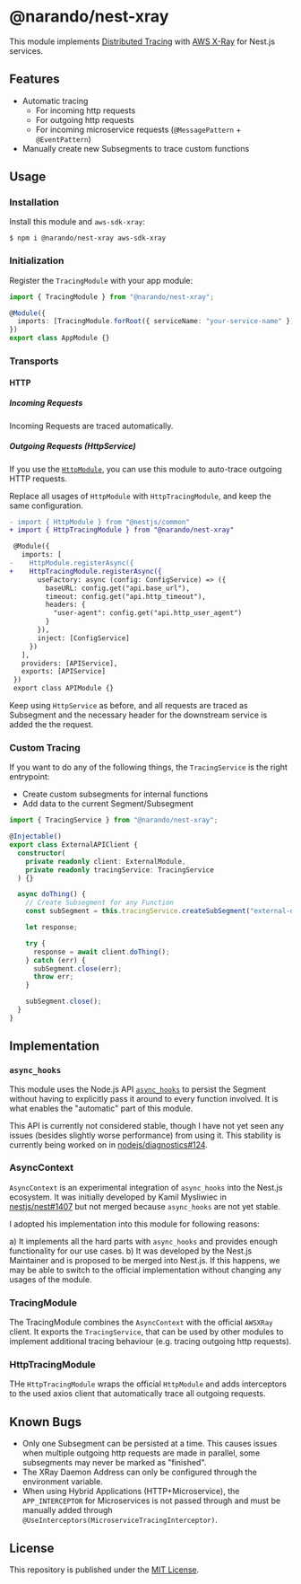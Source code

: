 # @narando/nest-xray

This module implements [Distributed Tracing](https://opentracing.io/docs/overview/what-is-tracing/) with [AWS X-Ray](https://aws.amazon.com/xray/) for Nest.js services.

## Features

- Automatic tracing
  - For incoming http requests
  - For outgoing http requests
  - For incoming microservice requests (`@MessagePattern` + `@EventPattern`)
- Manually create new Subsegments to trace custom functions

## Usage

### Installation

Install this module and `aws-sdk-xray`:

```shell
$ npm i @narando/nest-xray aws-sdk-xray
```

### Initialization

Register the `TracingModule` with your app module:

```typescript
import { TracingModule } from "@narando/nest-xray";

@Module({
  imports: [TracingModule.forRoot({ serviceName: "your-service-name" })],
})
export class AppModule {}
```

### Transports

#### HTTP

##### Incoming Requests

Incoming Requests are traced automatically.

##### Outgoing Requests (HttpService)

If you use the [`HttpModule`](https://docs.nestjs.com/techniques/http-module), you can use this module to auto-trace outgoing HTTP requests.

Replace all usages of `HttpModule` with `HttpTracingModule`, and keep the same configuration.

```diff
- import { HttpModule } from "@nestjs/common"
+ import { HttpTracingModule } from "@narando/nest-xray"

 @Module({
   imports: [
-    HttpModule.registerAsync({
+    HttpTracingModule.registerAsync({
       useFactory: async (config: ConfigService) => ({
         baseURL: config.get("api.base_url"),
         timeout: config.get("api.http_timeout"),
         headers: {
           "user-agent": config.get("api.http_user_agent")
         }
       }),
       inject: [ConfigService]
     })
   ],
   providers: [APIService],
   exports: [APIService]
 })
 export class APIModule {}
```

Keep using `HttpService` as before, and all requests are traced as Subsegment and the necessary header for the downstream service is added the the request.

### Custom Tracing

If you want to do any of the following things, the `TracingService` is the right entrypoint:

- Create custom subsegments for internal functions
- Add data to the current Segment/Subsegment

```typescript
import { TracingService } from "@narando/nest-xray";

@Injectable()
export class ExternalAPIClient {
  constructor(
    private readonly client: ExternalModule,
    private readonly tracingService: TracingService
  ) {}

  async doThing() {
    // Create Subsegment for any Function
    const subSegment = this.tracingService.createSubSegment("external-doThing");

    let response;

    try {
      response = await client.doThing();
    } catch (err) {
      subSegment.close(err);
      throw err;
    }

    subSegment.close();
  }
}
```

## Implementation

### `async_hooks`

This module uses the Node.js API [`async_hooks`](https://nodejs.org/api/async_hooks.html) to persist the Segment without having to explicitly pass it around to every function involved. It is what enables the "automatic" part of this module.

This API is currently not considered stable, though I have not yet seen any issues (besides slightly worse performance) from using it. This stability is currently being worked on in [nodejs/diagnostics#124](https://github.com/nodejs/diagnostics/issues/124).

### AsyncContext

`AsyncContext` is an experimental integration of `async_hooks` into the Nest.js ecosystem. It was initially developed by Kamil Mysliwiec in [nestjs/nest#1407](https://github.com/nestjs/nest/pull/1407) but not merged because `async_hooks` are not yet stable.

I adopted his implementation into this module for following reasons:

a) It implements all the hard parts with `async_hooks` and provides enough functionality for our use cases.
b) It was developed by the Nest.js Maintainer and is proposed to be merged into Nest.js. If this happens, we may be able to switch to the official implementation without changing any usages of the module.

### TracingModule

The TracingModule combines the `AsyncContext` with the official `AWSXRay` client. It exports the `TracingService`, that can be used by other modules to implement additional tracing behaviour (e.g. tracing outgoing http requests).

### HttpTracingModule

THe `HttpTracingModule` wraps the official `HttpModule` and adds interceptors to the used axios client that automatically trace all outgoing requests.

## Known Bugs

- Only one Subsegment can be persisted at a time. This causes issues when multiple outgoing http requests are made in parallel, some subsegments may never be marked as "finished".
- The XRay Daemon Address can only be configured through the environment variable.
- When using Hybrid Applications (HTTP+Microservice), the `APP_INTERCEPTOR` for Microservices is not passed through and must be manually added through `@UseInterceptors(MicroserviceTracingInterceptor)`.

## License

This repository is published under the [MIT License](./LICENSE).

